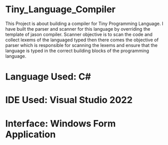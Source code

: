 # Tiny_Language_Compiler
This Project is about building a compiler for Tiny Programming Language.
I have built the parser and scanner for this language by overriding the template of jason compiler.
Scanner objective is to scan the code and collect lexems of the languaged typed then there comes the objective of parser which is responsible for scanning the lexems and ensure that the language is typed in the correct building blocks of the programming language.

# Language Used: C#
# IDE Used: Visual Studio 2022
# Interface: Windows Form Application

